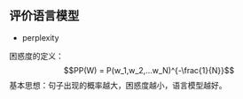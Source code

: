 ## 评价语言模型
* perplexity
  
困惑度的定义：
$$PP(W) = P(w_1,w_2,...w_N)^{-\frac{1}{N}}$$
基本思想：句子出现的概率越大，困惑度越小，语言模型越好。